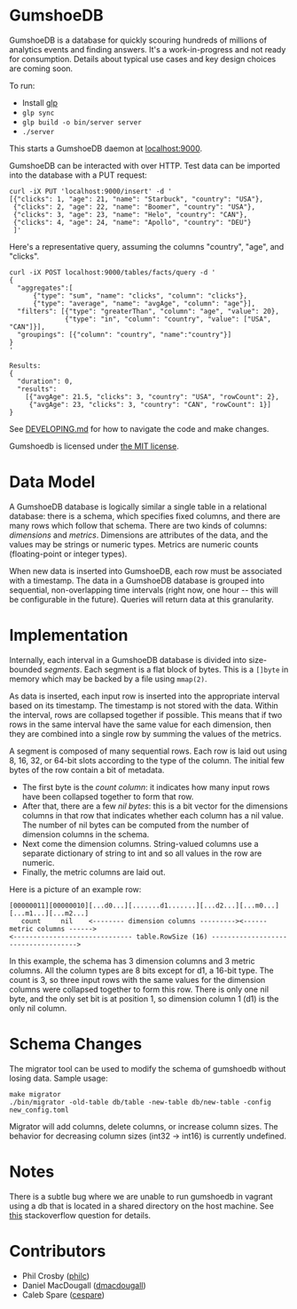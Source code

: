 GumshoeDB
=========

GumshoeDB is a database for quickly scouring hundreds of millions of analytics events and finding
answers. It's a work-in-progress and not ready for consumption. Details about typical use cases and key design
choices are coming soon.

To run:

* Install [glp](https://github.com/cespare/glp)
* `glp sync`
* `glp build -o bin/server server`
* `./server`

This starts a GumshoeDB daemon at [localhost:9000](http://localhost:9000).

GumshoeDB can be interacted with over HTTP. Test data can be imported into the database with a PUT request:

    curl -iX PUT 'localhost:9000/insert' -d '
    [{"clicks": 1, "age": 21, "name": "Starbuck", "country": "USA"},
     {"clicks": 2, "age": 22, "name": "Boomer", "country": "USA"},
     {"clicks": 3, "age": 23, "name": "Helo", "country": "CAN"},
     {"clicks": 4, "age": 24, "name": "Apollo", "country": "DEU"}
     ]'

Here's a representative query, assuming the columns "country", "age", and "clicks".

    curl -iX POST localhost:9000/tables/facts/query -d '
    {
      "aggregates":[
          {"type": "sum", "name": "clicks", "column": "clicks"},
          {"type": "average", "name": "avgAge", "column": "age"}],
      "filters": [{"type": "greaterThan", "column": "age", "value": 20},
                  {"type": "in", "column": "country", "value": ["USA", "CAN"]}],
      "groupings": [{"column": "country", "name":"country"}]
    }
    '

    Results:
    {
      "duration": 0,
      "results":
        [{"avgAge": 21.5, "clicks": 3, "country": "USA", "rowCount": 2},
         {"avgAge": 23, "clicks": 3, "country": "CAN", "rowCount": 1}]
    }

See [DEVELOPING.md](https://github.com/philc/gumshoedb/blob/master/DEVELOPING.md) for how to navigate the code
and make changes.

Gumshoedb is licensed under [the MIT license](http://www.opensource.org/licenses/mit-license.php).

Data Model
==========

A GumshoeDB database is logically similar a single table in a relational database: there is a schema, which
specifies fixed columns, and there are many rows which follow that schema. There are two kinds of columns:
*dimensions* and *metrics*. Dimensions are attributes of the data, and the values may be strings or numeric
types. Metrics are numeric counts (floating-point or integer types).

When new data is inserted into GumshoeDB, each row must be associated with a timestamp. The data in a
GumshoeDB database is grouped into sequential, non-overlapping time intervals (right now, one hour -- this
will be configurable in the future). Queries will return data at this granularity.

Implementation
==============

Internally, each interval in a GumshoeDB database is divided into size-bounded *segments*. Each segment is a
flat block of bytes. This is a `[]byte` in memory which may be backed by a file using `mmap(2)`.

As data is inserted, each input row is inserted into the appropriate interval based on its timestamp. The
timestamp is not stored with the data. Within the interval, rows are collapsed together if possible. This
means that if two rows in the same interval have the same value for each dimension, then they are combined
into a single row by summing the values of the metrics.

A segment is composed of many sequential rows. Each row is laid out using 8, 16, 32, or 64-bit slots according
to the type of the column. The initial few bytes of the row contain a bit of metadata.

* The first byte is the *count column*: it indicates how many input rows have been collapsed together to form
  that row.
* After that, there are a few *nil bytes*: this is a bit vector for the dimensions columns in that row that
  indicates whether each column has a nil value. The number of nil bytes can be computed from the number of
  dimension columns in the schema.
* Next come the dimension columns. String-valued columns use a separate dictionary of string to int and so all
  values in the row are numeric.
* Finally, the metric columns are laid out.

Here is a picture of an example row:

```
[00000011][00000010][...d0...][.......d1.......][...d2...][...m0...][...m1...][...m2...]
   count     nil    <-------- dimension columns ---------><------ metric columns ------>
<------------------------------ table.RowSize (16) ------------------------------------>
```

In this example, the schema has 3 dimension columns and 3 metric columns. All the column types are 8 bits
except for d1, a 16-bit type. The count is 3, so three input rows with the same values for the dimension
columns were collapsed together to form this row. There is only one nil byte, and the only set bit is at
position 1, so dimension column 1 (d1) is the only nil column.

Schema Changes
==============

The migrator tool can be used to modify the schema of gumshoedb without losing data. Sample usage:

    make migrator
    ./bin/migrator -old-table db/table -new-table db/new-table -config new_config.toml

Migrator will add columns, delete columns, or increase column sizes. The behavior for decreasing column sizes
(int32 -> int16) is currently undefined.

Notes
=====

There is a subtle bug where we are unable to run gumshoedb in vagrant using a db that is located in a shared
directory on the host machine. See [this][1] stackoverflow question for details.

[1]: http://stackoverflow.com/questions/18420473/invalid-argument-for-read-write-mmap

Contributors
============
* Phil Crosby ([philc](https://github.com/philc))
* Daniel MacDougall ([dmacdougall](https://github.com/dmacdougall))
* Caleb Spare ([cespare](https://github.com/cespare))
